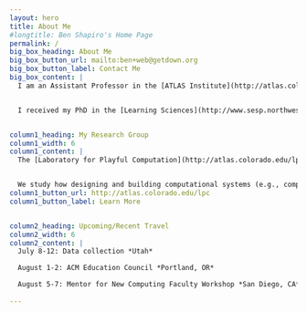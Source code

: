 ```yaml
---
layout: hero
title: About Me
#longtitle: Ben Shapiro's Home Page
permalink: /
big_box_heading: About Me
big_box_button_url: mailto:ben+web@getdown.org
big_box_button_label: Contact Me
big_box_content: |
  I am an Assistant Professor in the [ATLAS Institute](http://atlas.colorado.edu), the [Department of Computer Science](http://www.colorado.edu/cs/), and (by courtesy) the [School of Education](http://www.colorado.edu/education/) and the [Department of Information Science](http://www.colorado.edu/cmci/academics/information-science) at the [University of Colorado *Boulder*](http://colorado.edu/).


  I received my PhD in the [Learning Sciences](http://www.sesp.northwestern.edu/learning-sciences) from Northwestern University, and was a postdoctoral fellow in the [Games+Learning+Society](http://gameslearningsociety.org/) center at the [Wisconsin Institutes for Discovery](http://wid.wisc.edu/) at the [University of Wisconsin, Madison](http://wisc.edu/). I was an Independent Studies major at the [University of California, San Diego](http://ucsd.edu/), where I was a member of the [Distributed Cognition and Human-Computer Interaction](http://hci.ucsd.edu/) lab. 


column1_heading: My Research Group
column1_width: 6
column1_content: |
  The [Laboratory for Playful Computation](http://atlas.colorado.edu/lpc) creates  [playful](http://codingconduct.cc/Paideia-as-Paidia) and [constructionist](http://llk.media.mit.edu/courses/readings/Papert-Big-Idea.pdf) learning environments.


  We study how designing and building computational systems (e.g., computer music systems) can empower young people to learn through  pursuing  personal interests. To do so, we create new technologies for learning and investigate how people, including students and teachers, use them to learn together.
column1_button_url: http://atlas.colorado.edu/lpc
column1_button_label: Learn More


column2_heading: Upcoming/Recent Travel
column2_width: 6
column2_content: |
  July 8-12: Data collection *Utah*

  August 1-2: ACM Education Council *Portland, OR*

  August 5-7: Mentor for New Computing Faculty Workshop *San Diego, CA*
  
---
```

